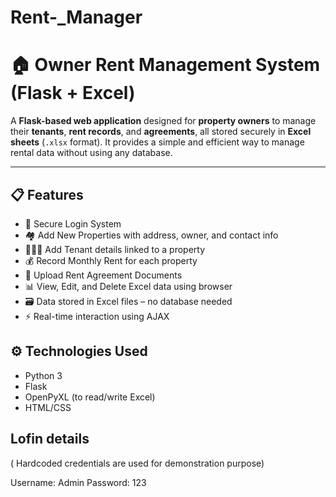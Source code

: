 # Rent-_Manager
# 🏠 Owner Rent Management System (Flask + Excel)

A **Flask-based web application** designed for **property owners** to manage their **tenants**, **rent records**, and **agreements**, all stored securely in **Excel sheets** (`.xlsx` format). It provides a simple and efficient way to manage rental data without using any database.

---

## 📋 Features

- 🔐 Secure Login System
- 🏘️ Add New Properties with address, owner, and contact info
- 👨‍👩‍👧 Add Tenant details linked to a property
- 💰 Record Monthly Rent for each property
- 📄 Upload Rent Agreement Documents
- 📊 View, Edit, and Delete Excel data using browser
- 🗃️ Data stored in Excel files – no database needed
- ⚡ Real-time interaction using AJAX


## ⚙️ Technologies Used

- Python 3
- Flask
- OpenPyXL (to read/write Excel)
- HTML/CSS 

## Lofin details
( Hardcoded credentials are used for demonstration purpose)

Username: Admin
Password: 123

